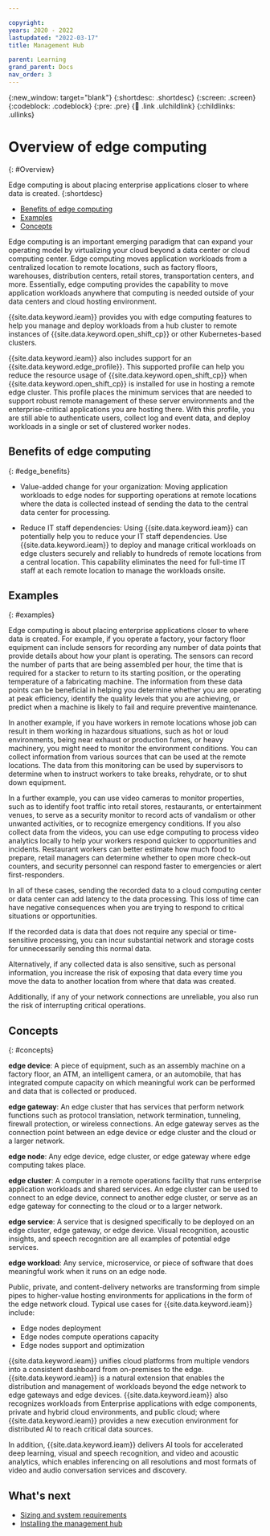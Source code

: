 ```yaml
---

copyright:
years: 2020 - 2022
lastupdated: "2022-03-17"
title: Management Hub

parent: Learning
grand_parent: Docs
nav_order: 3
---
```


{:new_window: target="blank"}
{:shortdesc: .shortdesc}
{:screen: .screen}
{:codeblock: .codeblock}
{:pre: .pre}
{:child: .link .ulchildlink}
{:childlinks: .ullinks}

# Overview of edge computing
{: #Overview}

Edge computing is about placing enterprise applications closer to where data is created.
{:shortdesc}

* [Benefits of edge computing](#edge_benefits)
* [Examples](#examples)
* [Concepts](#concepts)
  
Edge computing is an important emerging paradigm that can expand your operating model by virtualizing your cloud beyond a data center or cloud computing center. Edge computing moves application workloads from a centralized location to remote locations, such as factory floors, warehouses, distribution centers, retail stores, transportation centers, and more. Essentially, edge computing provides the capability to move application workloads anywhere that computing is needed outside of your data centers and cloud hosting environment.

{{site.data.keyword.ieam}} provides you with edge computing features to help you manage and deploy workloads from a hub cluster to remote instances of {{site.data.keyword.open_shift_cp}} or other Kubernetes-based clusters.

{{site.data.keyword.ieam}} also includes support for an {{site.data.keyword.edge_profile}}. This supported profile can help you reduce the resource usage of {{site.data.keyword.open_shift_cp}} when {{site.data.keyword.open_shift_cp}} is installed for use in hosting a remote edge cluster. This profile places the minimum services that are needed to support robust remote management of these server environments and the enterprise-critical applications you are hosting there. With this profile, you are still able to authenticate users, collect log and event data, and deploy workloads in a single or set of clustered worker nodes.

## Benefits of edge computing
{: #edge_benefits}

* Value-added change for your organization: Moving application workloads to edge nodes for supporting operations at remote locations where the data is collected instead of sending the data to the central data center for processing.

* Reduce IT staff dependencies: Using {{site.data.keyword.ieam}} can potentially help you to reduce your IT staff dependencies. Use {{site.data.keyword.ieam}} to deploy and manage critical workloads on edge clusters securely and reliably to hundreds of remote locations from a central location. This capability eliminates the need for full-time IT staff at each remote location to manage the workloads onsite.

## Examples
{: #examples}

Edge computing is about placing enterprise applications closer to where data is created. For example, if you operate a factory, your factory floor equipment can include sensors for recording any number of data points that provide details about how your plant is operating. The sensors can record the number of parts that are being assembled per hour, the time that is required for a stacker to return to its starting position, or the operating temperature of a fabricating machine. The information from these data points can be beneficial in helping you determine whether you are operating at peak efficiency, identify the quality levels that you are achieving, or predict when a machine is likely to fail and require preventive maintenance.

In another example, if you have workers in remote locations whose job can result in them working in hazardous situations, such as hot or loud environments, being near exhaust or production fumes, or heavy machinery, you might need to monitor the environment conditions. You can collect information from various sources that can be used at the remote locations. The data from this monitoring can be used by supervisors to determine when to instruct workers to take breaks, rehydrate, or to shut down equipment.

In a further example, you can use video cameras to monitor properties, such as to identify foot traffic into retail stores, restaurants, or entertainment venues, to serve as a security monitor to record acts of vandalism or other unwanted activities, or to recognize emergency conditions. If you also collect data from the videos, you can use edge computing to process video analytics locally to help your workers respond quicker to opportunities and incidents. Restaurant workers can better estimate how much food to prepare, retail managers can determine whether to open more check-out counters, and security personnel can respond faster to emergencies or alert first-responders.

In all of these cases, sending the recorded data to a cloud computing center or data center can add latency to the data processing. This loss of time can have negative consequences when you are trying to respond to critical situations or opportunities.

If the recorded data is data that does not require any special or time-sensitive processing, you can incur substantial network and storage costs for unnecessarily sending this normal data.

Alternatively, if any collected data is also sensitive, such as personal information, you increase the risk of exposing that data every time you move the data to another location from where that data was created.

Additionally, if any of your network connections are unreliable, you also run the risk of interrupting critical operations.

## Concepts
{: #concepts}

**edge device**: A piece of equipment, such as an assembly machine on a factory floor, an ATM, an intelligent camera, or an automobile, that has integrated compute capacity on which meaningful work can be performed and data that is collected or produced.

**edge gateway**: An edge cluster that has services that perform network functions such as protocol translation, network termination, tunneling, firewall protection, or wireless connections. An edge gateway serves as the connection point between an edge device or edge cluster and the cloud or a larger network.

**edge node**: Any edge device, edge cluster, or edge gateway where edge computing takes place.

**edge cluster**: A computer in a remote operations facility that runs enterprise application workloads and shared services. An edge cluster can be used to connect to an edge device, connect to another edge cluster, or serve as an edge gateway for connecting to the cloud or to a larger network.

**edge service**: A service that is designed specifically to be deployed on an edge cluster, edge gateway, or edge device. Visual recognition, acoustic insights, and speech recognition are all examples of potential edge services.

**edge workload**: Any service, microservice, or piece of software that does meaningful work when it runs on an edge node.

Public, private, and content-delivery networks are transforming from simple pipes to higher-value hosting environments for applications in the form of the edge network cloud. Typical use cases for {{site.data.keyword.ieam}} include:

* Edge nodes deployment
* Edge nodes compute operations capacity
* Edge nodes support and optimization

{{site.data.keyword.ieam}} unifies cloud platforms from multiple vendors into a consistent dashboard from on-premises to the edge. {{site.data.keyword.ieam}} is a natural extension that enables the distribution and management of workloads beyond the edge network to edge gateways and edge devices. {{site.data.keyword.ieam}} also recognizes workloads from Enterprise applications with edge components, private and hybrid cloud environments, and public cloud; where {{site.data.keyword.ieam}} provides a new execution environment for distributed AI to reach critical data sources.

In addition, {{site.data.keyword.ieam}} delivers AI tools for accelerated deep learning, visual and speech recognition, and video and acoustic analytics, which enables inferencing on all resolutions and most formats of video and audio conversation services and discovery.

## What's next

- [Sizing and system requirements](cluster_sizing.md)
- [Installing the management hub](hub.md)
